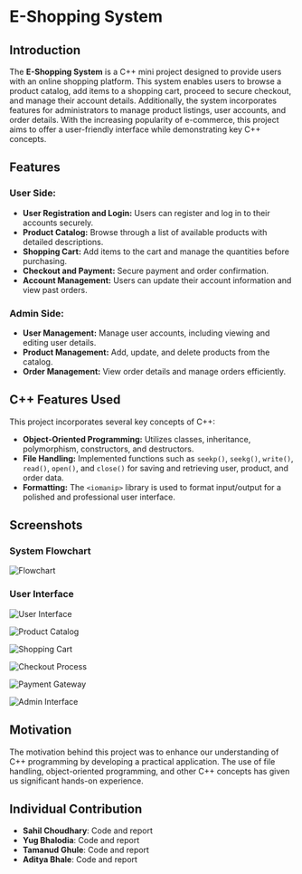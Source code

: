 # E-Shopping System

## Introduction

The **E-Shopping System** is a C++ mini project designed to provide users with an online shopping platform. This system enables users to browse a product catalog, add items to a shopping cart, proceed to secure checkout, and manage their account details. Additionally, the system incorporates features for administrators to manage product listings, user accounts, and order details. With the increasing popularity of e-commerce, this project aims to offer a user-friendly interface while demonstrating key C++ concepts.

## Features

### User Side:
- **User Registration and Login:** Users can register and log in to their accounts securely.
- **Product Catalog:** Browse through a list of available products with detailed descriptions.
- **Shopping Cart:** Add items to the cart and manage the quantities before purchasing.
- **Checkout and Payment:** Secure payment and order confirmation.
- **Account Management:** Users can update their account information and view past orders.

### Admin Side:
- **User Management:** Manage user accounts, including viewing and editing user details.
- **Product Management:** Add, update, and delete products from the catalog.
- **Order Management:** View order details and manage orders efficiently.

## C++ Features Used

This project incorporates several key concepts of C++:

- **Object-Oriented Programming:** Utilizes classes, inheritance, polymorphism, constructors, and destructors.
- **File Handling:** Implemented functions such as `seekp()`, `seekg()`, `write()`, `read()`, `open()`, and `close()` for saving and retrieving user, product, and order data.
- **Formatting:** The `<iomanip>` library is used to format input/output for a polished and professional user interface.

## Screenshots
### System Flowchart
![Flowchart](flowchat.png)

### User Interface
![User Interface](Screenshot%202024-09-22%20234436.png)

![Product Catalog](Screenshot%202024-09-22%20234455.png)

![Shopping Cart](Screenshot%202024-09-22%20234511.png)

![Checkout Process](Screenshot%202024-09-22%20234525.png)


![Payment Gateway](Screenshot%202024-09-22%20234606.png)

![Admin Interface](Screenshot%202024-09-22%20234726.png)


## Motivation

The motivation behind this project was to enhance our understanding of C++ programming by developing a practical application. The use of file handling, object-oriented programming, and other C++ concepts has given us significant hands-on experience.

## Individual Contribution

- **Sahil Choudhary**: Code and report
- **Yug Bhalodia**: Code and report
- **Tamanud Ghule**: Code and report
- **Aditya Bhale**: Code and report


